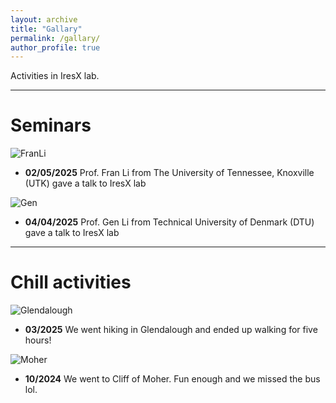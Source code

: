 ```yaml
---
layout: archive
title: "Gallary"
permalink: /gallary/
author_profile: true
---
```

Activities in IresX lab.

---
# Seminars
![FranLi](https://JinZhaoTCD.github.io/images/FranLi_Visit.jpg)
* **02/05/2025**
Prof. Fran Li from The University of Tennessee, Knoxville (UTK) gave a talk to IresX lab

![Gen](https://JinZhaoTCD.github.io/images/Gen_Visit.jpg)
* **04/04/2025**
Prof. Gen Li from Technical University of Denmark (DTU) gave a talk to IresX lab


---

# Chill activities

![Glendalough](https://JinZhaoTCD.github.io/images/Glendalough2.jpg)
* **03/2025**
We went hiking in Glendalough and ended up walking for five hours!


![Moher](https://JinZhaoTCD.github.io/images/Cliffs_of_Moher.jpg)
* **10/2024**
We went to Cliff of Moher. Fun enough and we missed the bus lol.
